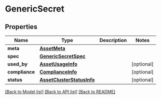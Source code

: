 # GenericSecret

## Properties
Name | Type | Description | Notes
------------ | ------------- | ------------- | -------------
**meta** | [**AssetMeta**](AssetMeta.md) |  | 
**spec** | [**GenericSecretSpec**](GenericSecretSpec.md) |  | 
**used_by** | [**AssetUsageInfo**](AssetUsageInfo.md) |  | [optional] 
**compliance** | [**ComplianceInfo**](ComplianceInfo.md) |  | [optional] 
**status** | [**AssetClusterStatusInfo**](AssetClusterStatusInfo.md) |  | [optional] 

[[Back to Model list]](../README.md#documentation-for-models) [[Back to API list]](../README.md#documentation-for-api-endpoints) [[Back to README]](../README.md)

